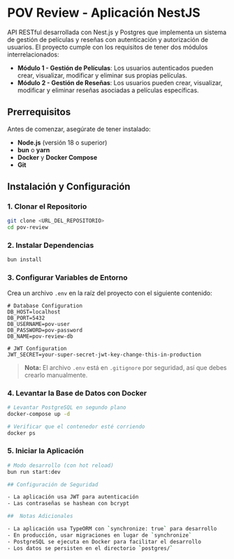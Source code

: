 # POV Review - Aplicación NestJS

API RESTful desarrollada con Nest.js y Postgres que implementa un sistema de gestión de películas y reseñas con autenticación y autorización de usuarios. El proyecto cumple con los requisitos de tener dos módulos interrelacionados:

- **Módulo 1 - Gestión de Películas**: Los usuarios autenticados pueden crear, visualizar, modificar y eliminar sus propias películas.
- **Módulo 2 - Gestión de Reseñas**: Los usuarios pueden crear, visualizar, modificar y eliminar reseñas asociadas a películas específicas.


## Prerrequisitos

Antes de comenzar, asegúrate de tener instalado:

- **Node.js** (versión 18 o superior)
- **bun** o **yarn**
- **Docker** y **Docker Compose**
- **Git**

##  Instalación y Configuración

### 1. Clonar el Repositorio

```bash
git clone <URL_DEL_REPOSITORIO>
cd pov-review
```

### 2. Instalar Dependencias

```bash
bun install
```

### 3. Configurar Variables de Entorno

Crea un archivo `.env` en la raíz del proyecto con el siguiente contenido:

```env
# Database Configuration
DB_HOST=localhost
DB_PORT=5432
DB_USERNAME=pov-user
DB_PASSWORD=pov-password
DB_NAME=pov-review-db

# JWT Configuration
JWT_SECRET=your-super-secret-jwt-key-change-this-in-production
```

> **Nota:** El archivo `.env` está en `.gitignore` por seguridad, así que debes crearlo manualmente.

### 4. Levantar la Base de Datos con Docker

```bash
# Levantar PostgreSQL en segundo plano
docker-compose up -d

# Verificar que el contenedor esté corriendo
docker ps
```

### 5. Iniciar la Aplicación

```bash
# Modo desarrollo (con hot reload)
bun run start:dev

## Configuración de Seguridad

- La aplicación usa JWT para autenticación
- Las contraseñas se hashean con bcrypt

##  Notas Adicionales

- La aplicación usa TypeORM con `synchronize: true` para desarrollo
- En producción, usar migraciones en lugar de `synchronize`
- PostgreSQL se ejecuta en Docker para facilitar el desarrollo
- Los datos se persisten en el directorio `postgres/`

